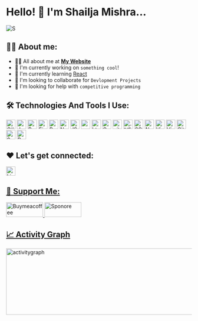 # Hello! :wave: I'm Shailja Mishra...


![S](https://github.com/Shailja26code/Shailja26code/assets/159249950/be4daa60-0ca6-4b4d-8168-de501ecb61dd)

## :woman_technologist: **About me:**
* :sassy_woman: All about me at **[My Website](https://shailja26code.github.io/MyPortfolio/)** 
* :telescope: I'm currently working on `something cool`!
* :seedling: I'm currently learning [React](https://react.dev/)
* :handshake: I'm looking to collaborate for `Devlopment Projects` 
* :thinking: I'm looking for help with `competitive programming`

## :hammer_and_wrench: **Technologies And Tools I Use:**

<p>
<img alt="C#" src="https://img.shields.io/badge/C%23-239120?style=for-the-badge&logo=csharp&logoColor=white" height ="25px"/>
<img alt="Javascript" src="https://img.shields.io/badge/JavaScript-323330?style=for-the-badge&logo=javascript&logoColor=F7DF1E"  height="25px"/>
<img alt="React" src="https://img.shields.io/badge/React-20232A?style=for-the-badge&logo=react&logoColor=61DAFB" height="25px"/>
<img alt="Firebase" src="https://img.shields.io/badge/firebase-ffca28?style=for-the-badge&logo=firebase&logoColor=black" height="25px"/>
<img alt="Bootstrap" src="https://img.shields.io/badge/Bootstrap-563D7C?style=for-the-badge&logo=bootstrap&logoColor=white" height="25px"/>
<img alt="Nodejs" src="https://img.shields.io/badge/-Nodejs-43853d?style=flat-square&logo=Node.js&logoColor=white"  height="25px"/>
<img alt="JSON" src="https://img.shields.io/badge/json-5E5C5C?style=for-the-badge&logo=json&logoColor=white" height ="25px"/>
<img alt="npm" src="https://img.shields.io/badge/NPM-%23000000.svg?style=for-the-badge&logo=npm&logoColor=white" height="25px"/>
<img alt="html5" src="https://img.shields.io/badge/HTML5-E34F26?style=for-the-badge&logo=html5&logoColor=white" height="25px"/>
<img alt="Css3" src="https://img.shields.io/badge/CSS3-1572B6?style=for-the-badge&logo=css3&logoColor=white" height="25px"/>
<img alt="git" src="https://img.shields.io/badge/-Git-F05032?style=flat-square&logo=git&logoColor=white" height="25px"/>
<img alt=".NET" src="https://img.shields.io/badge/.NET-512BD4?style=for-the-badge&logo=dotnet&logoColor=white" height="25px"/>
<img alt="SQLServerDb" src="https://img.shields.io/badge/Microsoft%20SQL%20Server-CC2927?style=for-the-badge&logo=microsoft%20sql%20server&logoColor=white" height="25"/>
<img alt="Nuget" src="https://img.shields.io/badge/NuGet-004880?style=for-the-badge&logo=nuget&logoColor=white" height="25px"/>
<img alt="Visual Studio Code" src="https://img.shields.io/badge/Visual_Studio_Code-0078D4?style=for-the-badge&logo=visual%20studio%20code&logoColor=white" height="25px"/>
<img alt="Visual Studio" src="https://img.shields.io/badge/Visual_Studio-5C2D91?style=for-the-badge&logo=visual%20studio&logoColor=white" height="25px"/>
<img alt="GitHub Pages" src="https://img.shields.io/badge/GitHub%20Pages-222222?style=for-the-badge&logo=GitHub%20Pages&logoColor=white" height="25px"/>
<img alt="Swagger" src="https://img.shields.io/badge/Swagger-85EA2D?style=for-the-badge&logo=Swagger&logoColor=white" height="25px"/>
<img alt="Postman" src="https://img.shields.io/badge/Postman-FF6C37?style=for-the-badge&logo=Postman&logoColor=white" height="25px"/>
</p>

## ❤️ **Let's get connected:**
<p>
  <a href="https://www.linkedin.com/in/shailja-mishra-346347173/" target="_blank"><img alt="Linkedin" src="https://img.shields.io/badge/LinkedIn-0077B5?style=for-the-badge&logo=linkedin&logoColor=white" height="25px"/>
</p>
    
## :pray: **Support Me:**
<p>
<img alt="Buymeacoffee" src="https://img.shields.io/badge/Buy_Me_A_Coffee-FFDD00?style=for-the-badge&logo=buy-me-a-coffee&logoColor=black" height="40px" width="100px"/>
<img alt="Sponore" src="https://img.shields.io/badge/sponsor-30363D?style=for-the-badge&logo=GitHub-Sponsors&logoColor=#white" height="40px" width="100px"/> 
</p>

## :chart_with_upwards_trend: **Activity Graph**
<p>
<a href="#"><img alt="activitygraph" src="https://github-readme-activity-graph.vercel.app/graph?username=shailja26code&theme=tokyo-night" height="180px" width="900px"/>
</a>
</p>
